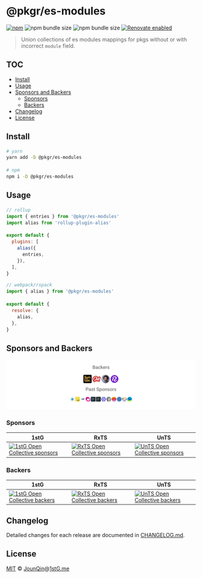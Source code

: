 # @pkgr/es-modules

[![npm](https://img.shields.io/npm/v/@pkgr/es-modules.svg)](https://www.npmjs.com/package/@pkgr/es-modules)
![npm bundle size](https://img.shields.io/bundlephobia/min/@pkgr/es-modules)
![npm bundle size](https://img.shields.io/bundlephobia/minzip/@pkgr/es-modules)
[![Renovate enabled](https://img.shields.io/badge/renovate-enabled-brightgreen.svg)](https://renovatebot.com)

> Union collections of es modules mappings for pkgs without or with incorrect `module` field.

## TOC <!-- omit in toc -->

- [Install](#install)
- [Usage](#usage)
- [Sponsors and Backers](#sponsors-and-backers)
  - [Sponsors](#sponsors)
  - [Backers](#backers)
- [Changelog](#changelog)
- [License](#license)

## Install

```sh
# yarn
yarn add -D @pkgr/es-modules

# npm
npm i -D @pkgr/es-modules
```

## Usage

```js
// rollup
import { entries } from '@pkgr/es-modules'
import alias from 'rollup-plugin-alias'

export default {
  plugins: [
    alias({
      entries,
    }),
  ],
}
```

```js
// webpack/rspack
import { alias } from '@pkgr/es-modules'

export default {
  resolve: {
    alias,
  },
}
```

## Sponsors and Backers

[![Sponsors and Backers](https://raw.githubusercontent.com/1stG/static/master/sponsors.svg)](https://github.com/sponsors/JounQin)

### Sponsors

| 1stG                                                                                                                   | RxTS                                                                                                                   | UnTS                                                                                                                   |
| ---------------------------------------------------------------------------------------------------------------------- | ---------------------------------------------------------------------------------------------------------------------- | ---------------------------------------------------------------------------------------------------------------------- |
| [![1stG Open Collective sponsors](https://opencollective.com/1stG/organizations.svg)](https://opencollective.com/1stG) | [![RxTS Open Collective sponsors](https://opencollective.com/rxts/organizations.svg)](https://opencollective.com/rxts) | [![UnTS Open Collective sponsors](https://opencollective.com/unts/organizations.svg)](https://opencollective.com/unts) |

### Backers

| 1stG                                                                                                                | RxTS                                                                                                                | UnTS                                                                                                                |
| ------------------------------------------------------------------------------------------------------------------- | ------------------------------------------------------------------------------------------------------------------- | ------------------------------------------------------------------------------------------------------------------- |
| [![1stG Open Collective backers](https://opencollective.com/1stG/individuals.svg)](https://opencollective.com/1stG) | [![RxTS Open Collective backers](https://opencollective.com/rxts/individuals.svg)](https://opencollective.com/rxts) | [![UnTS Open Collective backers](https://opencollective.com/unts/individuals.svg)](https://opencollective.com/unts) |

## Changelog

Detailed changes for each release are documented in [CHANGELOG.md](./CHANGELOG.md).

## License

[MIT][] © [JounQin][]@[1stG.me][]

[1stG.me]: https://www.1stG.me
[JounQin]: https://github.com/JounQin
[MIT]: http://opensource.org/licenses/MIT
